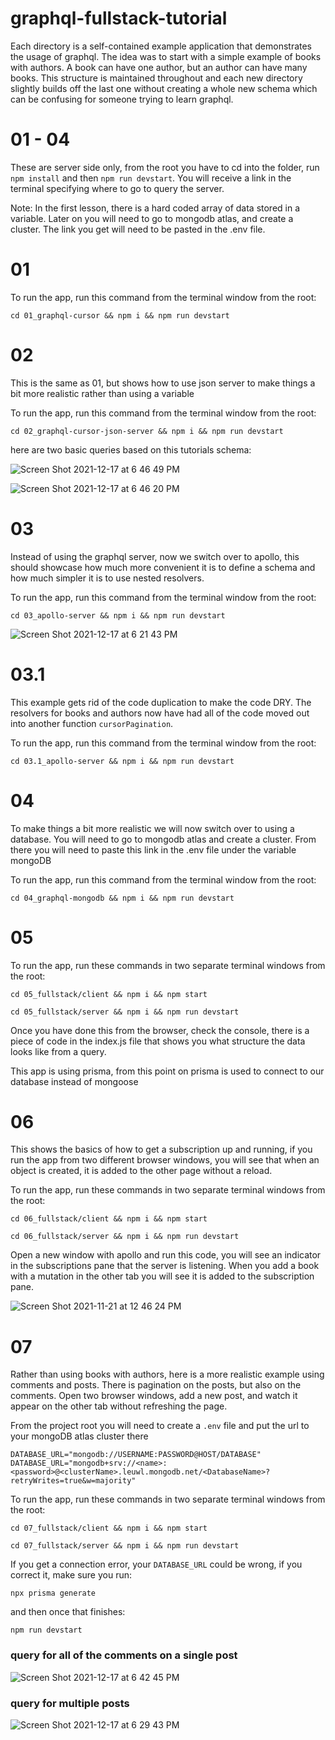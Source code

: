 # graphql-fullstack-tutorial

Each directory is a self-contained example application that demonstrates the usage of graphql. The idea was to start with a simple example of books with authors. A book can have one author, but an author can have many books. This structure is maintained throughout and each new directory slightly builds off the last one without creating a whole new schema which can be confusing for someone trying to learn graphql.

# 01 - 04

These are server side only, from the root you have to cd into the folder, run `npm install` and then `npm run devstart`. You will receive a link in the terminal specifying where to go to query the server.

Note: In the first lesson, there is a hard coded array of data stored in a variable. Later on you will need to go to mongodb atlas, and create a cluster. The link you get will need to be pasted in the .env file.

# 01 

To run the app, run this command from the terminal window from the root: 
```shell
cd 01_graphql-cursor && npm i && npm run devstart
```

# 02 

This is the same as 01, but shows how to use json server to make things a bit more realistic rather than using a variable

To run the app, run this command from the terminal window from the root: 
```shell
cd 02_graphql-cursor-json-server && npm i && npm run devstart
```

here are two basic queries based on this tutorials schema: 

![Screen Shot 2021-12-17 at 6 46 49 PM](https://user-images.githubusercontent.com/40828283/146586534-1a4d1166-35cb-475a-8a23-469fc12ee340.png)

![Screen Shot 2021-12-17 at 6 46 20 PM](https://user-images.githubusercontent.com/40828283/146586551-dbaa2e49-2f3e-4627-8229-61dd0e8f0721.png)





# 03

Instead of using the graphql server, now we switch over to apollo, this should showcase how much more convenient it is to define a schema and how much simpler it is to use nested resolvers.

To run the app, run this command from the terminal window from the root: 
```shell
cd 03_apollo-server && npm i && npm run devstart
```

![Screen Shot 2021-12-17 at 6 21 43 PM](https://user-images.githubusercontent.com/40828283/146583485-e4fd9b69-8297-44bf-96f8-006e9c0851f2.png)



# 03.1

This example gets rid of the code duplication to make the code DRY. The resolvers for books and authors now have had all of the code moved out into another function `cursorPagination`.

To run the app, run this command from the terminal window from the root: 
```shell
cd 03.1_apollo-server && npm i && npm run devstart
```



# 04

To make things a bit more realistic we will now switch over to using a database. You will need to go to mongodb atlas and create a cluster. From there you will need to paste this link in the .env file under the variable mongoDB


To run the app, run this command from the terminal window from the root: 
```shell
cd 04_graphql-mongodb && npm i && npm run devstart
```


# 05

To run the app, run these commands in two separate terminal windows from the root:
```shell
cd 05_fullstack/client && npm i && npm start
```
```shell
cd 05_fullstack/server && npm i && npm run devstart
```

Once you have done this from the browser, check the console, there is a piece of code in the index.js file that shows you what structure the data looks like from a query.

This app is using prisma, from this point on prisma is used to connect to our database instead of mongoose

# 06

This shows the basics of how to get a subscription up and running, if you run the app from two different browser windows, you will see that when an object is created, it is added to the other page without a reload.


To run the app, run these commands in two separate terminal windows from the root:
```shell
cd 06_fullstack/client && npm i && npm start
```
```shell
cd 06_fullstack/server && npm i && npm run devstart
```

Open a new window with apollo and run this code, you will see an indicator in the subscriptions pane that the server is listening. When you add a book with a mutation in the other tab you will see it is added to the subscription pane.

![Screen Shot 2021-11-21 at 12 46 24 PM](https://user-images.githubusercontent.com/40828283/146587256-209c654b-f111-4b41-a15c-fd5c2599d1c1.png)


# 07

Rather than using books with authors, here is a more realistic example using comments and posts. There is pagination on the posts, but also on the comments.
Open two browser windows, add a new post, and watch it appear on the other tab without refreshing the page.

From the project root you will need to create a `.env` file and put the url to your mongoDB atlas cluster there
```
DATABASE_URL="mongodb://USERNAME:PASSWORD@HOST/DATABASE"
DATABASE_URL="mongodb+srv://<name>:<password>@<clusterName>.leuwl.mongodb.net/<DatabaseName>?retryWrites=true&w=majority"
```

To run the app, run these commands in two separate terminal windows from the root:
```shell
cd 07_fullstack/client && npm i && npm start
```
```shell
cd 07_fullstack/server && npm i && npm run devstart

```

If you get a connection error, your `DATABASE_URL` could be wrong, if you correct it, make sure you run:
``` shell
npx prisma generate
```
and then once that finishes:
```shell
npm run devstart
```

### query for all of the comments on a single post

![Screen Shot 2021-12-17 at 6 42 45 PM](https://user-images.githubusercontent.com/40828283/146586016-1a01c171-d631-4f04-9161-3a71f63b4cae.png)


### query for multiple posts

![Screen Shot 2021-12-17 at 6 29 43 PM](https://user-images.githubusercontent.com/40828283/146585466-fcc748ec-2af9-4c71-b235-ec41024aa7e6.png)


